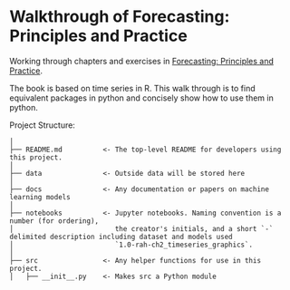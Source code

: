 # Walkthrough of Forecasting: Principles and Practice

Working through chapters and exercises in [Forecasting: Principles and Practice](https://otexts.com/fpp2/). 

The book is based on time series in R. This walk through is to find equivalent packages in python and concisely show 
how to use them in python.



Project Structure:

```
│
├── README.md          <- The top-level README for developers using this project.
│
├── data               <- Outside data will be stored here
│
├── docs               <- Any documentation or papers on machine learning models
│
├── notebooks          <- Jupyter notebooks. Naming convention is a number (for ordering),
│                         the creator's initials, and a short `-` delimited description including dataset and models used
│                         `1.0-rah-ch2_timeseries_graphics`.
│
├── src                <- Any helper functions for use in this project.
│   ├── __init__.py    <- Makes src a Python module